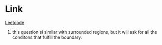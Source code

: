 # Link

[Leetcode](https://leetcode.com/problems/pacific-atlantic-water-flow/description/)

1. this question si similar with surrounded regions, but it will ask for all the conditons that fulfill the boundary.
